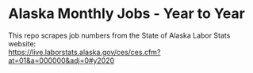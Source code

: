 # Alaska Monthly Jobs - Year to Year  
This repo scrapes job numbers from the State of Alaska Labor Stats website:   
https://live.laborstats.alaska.gov/ces/ces.cfm?at=01&a=000000&adj=0#y2020

